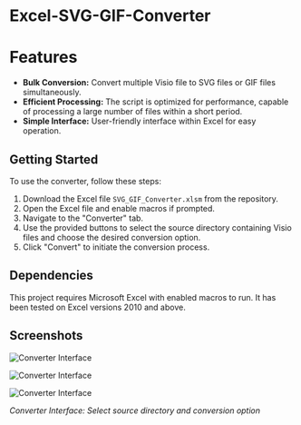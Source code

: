 # Excel-SVG-GIF-Converter

# Features

- **Bulk Conversion:** Convert multiple Visio file to SVG files or GIF files simultaneously.
- **Efficient Processing:** The script is optimized for performance, capable of processing a large number of files within a short period.
- **Simple Interface:** User-friendly interface within Excel for easy operation.

## Getting Started

To use the converter, follow these steps:

1. Download the Excel file `SVG_GIF_Converter.xlsm` from the repository.
2. Open the Excel file and enable macros if prompted.
3. Navigate to the "Converter" tab.
4. Use the provided buttons to select the source directory containing Visio files and choose the desired conversion option.
5. Click "Convert" to initiate the conversion process.

## Dependencies

This project requires Microsoft Excel with enabled macros to run. It has been tested on Excel versions 2010 and above.

## Screenshots

![Converter Interface](/screenshots/Screenshot%202024-02-21%20at%203.42.59 PM.png)

![Converter Interface](/screenshots/Screenshot%202024-02-21%20at%203.43.07 PM.png.png)

![Converter Interface](/screenshots/Screenshot%202024-02-21%20at%203.51.48 PM.png.png)

*Converter Interface: Select source directory and conversion option*
